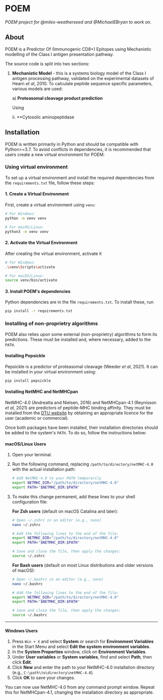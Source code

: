 # POEM
*POEM project for @miles-weatherseed and @MichaelEBryan to work on.*

## About

POEM is a Predictor Of (Immunogenic CD8+) Epitopes using Mechanistic modelling of the Class I antigen presentation pathway.

The source code is split into two sections:

1) **Mechanistic Model** - this is a systems biology model of the Class I antigen processing pathway, validated on the experimental datasets of Hearn *et al*, 2010. To calculate peptide sequence specific parameters, various models are used:

    a)  **Proteasomal cleavage product prediction**
    
    Using 

    ii. **Cytosolic aminopeptidase 

## Installation

POEM is written primarily in Python and should be compatible with Python>=3.7. To avoid conflicts in dependencies, it is recommended that users create a new virtual environment for POEM:

### Using virtual environment

To set up a virtual environment and install the required dependencies from the `requirements.txt` file, follow these steps:

#### 1. Create a Virtual Environment

First, create a virtual environment using `venv`:

```bash
# For Windows:
python -m venv venv

# For macOS/Linux:
python3 -m venv venv
```
#### 2. Activate the Virtual Environment

After creating the virtual environment, activate it

```bash
# For Windows:
.\venv\Scripts\activate

# For macOS/Linux:
source venv/bin/activate
```

#### 3. Install POEM's dependencies

Python dependencies are in the file `requirements.txt`. To install these, run

```bash
pip install -r requirements.txt
```

### Installing of non-proprietry algorithms

POEM also relies upon some external (non-proprietry) algorithms to form its predictions. These must be installed and, where necessary, added to the `PATH`.

#### Installing Pepsickle

Pepsickle is a predictor of proteasomal cleavage (Weeder *et al*, 2021). It can be installed in your virtual environment using:

```bash
pip install pepsickle
```

#### Installing NetMHC and NetMHCpan

NetMHC-4.0 (Andreatta and Nielsen, 2016) and NetMHCpan-4.1 (Reynisson *et al*, 2021) are predictors of peptide-MHC binding affinity. They must be installed from the [DTU website](https://services.healthtech.dtu.dk/services/NetMHCpan-4.1/) by obtaining an appropriate licence for the user (academic or commercial).

Once both packages have been installed, their installation directories should be added to the system's `PATH`. To do so, follow the instructions below:

#### macOS/Linux Users

1. Open your terminal.
2. Run the following command, replacing `/path/to/directory/netMHC-4.0` with the actual installation path:

    ```bash
    # Add NetMHC-4.0 to your PATH temporarily
    export NETMHC_DIR="/path/to/directory/netMHC-4.0"
    export PATH="$NETMHC_DIR:$PATH"
    ```

3. To make this change permanent, add these lines to your shell configuration file:

    **For Zsh users** (default on macOS Catalina and later):

    ```bash
    # Open ~/.zshrc in an editor (e.g., nano)
    nano ~/.zshrc

    # Add the following lines to the end of the file:
    export NETMHC_DIR="/path/to/directory/netMHC-4.0"
    export PATH="$NETMHC_DIR:$PATH"

    # Save and close the file, then apply the changes:
    source ~/.zshrc
    ```

    **For Bash users** (default on most Linux distributions and older versions of macOS):

    ```bash
    # Open ~/.bashrc in an editor (e.g., nano)
    nano ~/.bashrc

    # Add the following lines to the end of the file:
    export NETMHC_DIR="/path/to/directory/netMHC-4.0"
    export PATH="$NETMHC_DIR:$PATH"

    # Save and close the file, then apply the changes:
    source ~/.bashrc
    ```

---

#### Windows Users

1. Press `Win + X` and select **System** or search for **Environment Variables** in the Start Menu and select **Edit the system environment variables**.
2. In the **System Properties** window, click on **Environment Variables**.
3. Under **User variables** or **System variables**, find and select **Path**, then click **Edit**.
4. Click **New** and enter the path to your NetMHC-4.0 installation directory (e.g., `C:\path\to\directory\netMHC-4.0`).
5. Click **OK** to save your changes.

You can now use NetMHC-4.0 from any command prompt window. Repeat this for NetMHCpan-4.1, changing the installation directory as appropriate.